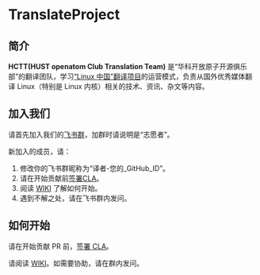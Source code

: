 # TranslateProject

## 简介

**HCTT(HUST openatom Club Translation Team)** 是“华科开放原子开源俱乐部”的翻译团队，学习[“Linux 中国”翻译项目](https://github.com/LCTT/TranslateProject)的运营模式，负责从国外优秀媒体翻译 Linux（特别是 Linux 内核）相关的技术、资讯、杂文等内容。

## 加入我们

请首先加入我们的[飞书群](https://applink.feishu.cn/client/chat/chatter/add_by_link?link_token=4e3g0475-2966-40c7-a713-3fcf43893a67)，加群时请说明是“志愿者”。

新加入的成员，请：

1. 修改你的飞书群昵称为“译者-您的_GitHub_ID”。
2. 请在开始贡献前[签署CLA](https://gitee.com/organizations/hust-open-atom-club/cla/hust_open_atom_club_cla)。
3. 阅读 [WIKI](https://gitee.com/hust-open-atom-club/translate-project/wikis) 了解如何开始。
4. 遇到不解之处，请在飞书群内发问。

## 如何开始

请在开始贡献 PR 前，[签署 CLA](https://gitee.com/organizations/hust-open-atom-club/cla/hust_open_atom_club_cla)。

请阅读 [WIKI](https://gitee.com/hust-open-atom-club/translate-project/wikis)。如需要协助，请在群内发问。
